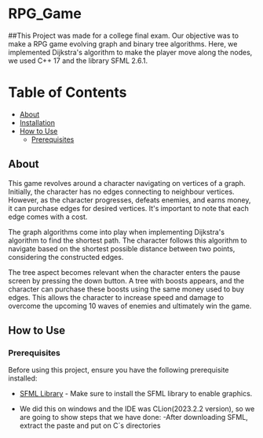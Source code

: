 # RPG_Game

##This Project was made for a college final exam. Our objective was to make a RPG game evolving graph and binary tree algorithms. Here, we implemented Dijkstra's algorithm to make the player move along the nodes, we used C++ 17 and the library SFML 2.6.1.

Table of Contents
=================
<!--ts-->
* [About](#About)
* [Installation](#installation)
* [How to Use](#How_to_use)
    * [Prerequisites](#prerequisites)
<!--te-->

## About

This game revolves around a character navigating on vertices of a graph. Initially, the character has no edges connecting to neighbour vertices. However, as the character progresses,
defeats enemies, and earns money, it can purchase edges for desired vertices. It's important to note that each edge comes with a cost.

The graph algorithms come into play when implementing Dijkstra's algorithm to find the shortest path. The character follows this algorithm to navigate based on the shortest possible
distance between two points, considering the constructed edges.

The tree aspect becomes relevant when the character enters the pause screen by pressing the down button. A tree with boosts appears, and the character can purchase these boosts using the same
money used to buy edges. This allows the character to increase speed and damage to overcome the upcoming 10 waves of enemies and ultimately win the game.

## How to Use

### Prerequisites

Before using this project, ensure you have the following prerequisite installed:

- [SFML Library](https://www.sfml-dev.org/) - Make sure to install the SFML library to enable graphics.

- We did this on windows and the IDE was CLion(2023.2.2 version), so we are going to show steps that we have done:
  -After downloading SFML, extract the paste and put on C´s directories
